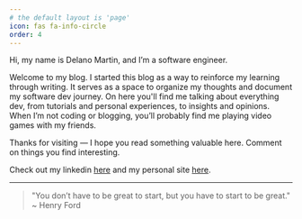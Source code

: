 ```yaml
---
# the default layout is 'page'
icon: fas fa-info-circle
order: 4
---
```



Hi, my name is Delano Martin, and I’m a software engineer.

Welcome to my blog. I started this blog as a way to reinforce my learning through writing. It serves as a space to organize my thoughts and document my software dev journey. On here you'll find me talking about everything dev, from tutorials and personal experiences, to insights and opinions. When I’m not coding or blogging, you’ll probably find me playing video games with my friends.

Thanks for visiting — I hope you read something valuable here. Comment on things you find interesting.

Check out my linkedin [here](https://linkedin.com/in/delanomartin) and my personal site [here](https://delanomartin.com).

---

>"You don’t have to be great to start, but you have to start to be great."
> ~ Henry Ford



